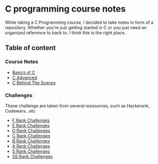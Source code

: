 # C programming course notes

While taking a C Programming course, I decided to take notes in form of a repository.
Whether you're just getting started in C or you just need an organized reference to back to. I think this is the right place.

## Table of content

### Course Notes

- [Basics of C](https://github.com/abdoachhoubi/C-Programming/tree/main/Course%20Notes/C%20Basics)
- [C Advanced](https://github.com/abdoachhoubi/clang)
- [C Behind The Scenes](https://github.com/abdoachhoubi/clang)

### Challenges

These challenge are taken from several ressources, such as Hackerank, Codewars...etc

- [F Rank Challenges](https://github.com/abdoachhoubi/clang)
- [E Rank Challenges](https://github.com/abdoachhoubi/clang)
- [D Rank Challenges](https://github.com/abdoachhoubi/clang)
- [C Rank Challenges](https://github.com/abdoachhoubi/clang)
- [B Rank Challenges](https://github.com/abdoachhoubi/clang)
- [A Rank Challenges](https://github.com/abdoachhoubi/clang)
- [S Rank Challenges](https://github.com/abdoachhoubi/clang)
- [SS Rank Challenges](https://github.com/abdoachhoubi/clang)
